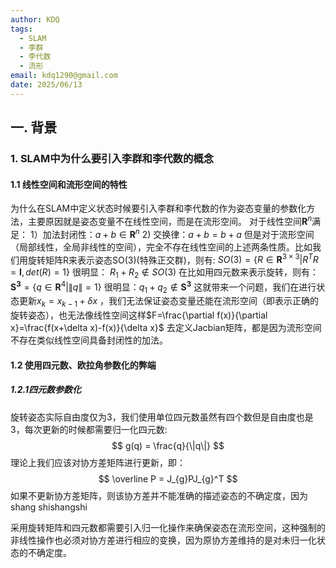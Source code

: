 ```yaml
---
author: KDQ
tags:
  - SLAM
  - 李群
  - 李代数
  - 流形
email: kdq1290@gmail.com
date: 2025/06/13
---
```

## 一. 背景
### 1. SLAM中为什么要引入李群和李代数的概念
#### 1.1 线性空间和流形空间的特性
为什么在SLAM中定义状态时候要引入李群和李代数的作为姿态变量的参数化方法，主要原因就是姿态变量不在线性空间，而是在流形空间。
对于线性空间$\boldsymbol{R}^n$满足：
	1）加法封闭性：$a+ b \in\boldsymbol{R}^n$
	2)	 交换律：$a+b = b+a$
但是对于流形空间（局部线性，全局非线性的空间），完全不存在线性空间的上述两条性质。比如我们用旋转矩阵R来表示姿态SO(3)(特殊正交群)，则有: 
	$SO(3) = \{{R\in \boldsymbol{R}^{3\times3}|R^T R=\boldsymbol{I},det(R) = 1}\}$
很明显： $R_1 + R_2 \notin SO(3)$
在比如用四元数来表示旋转，则有： 
	$\boldsymbol{S^3} = \{{ q\in \boldsymbol{R}^4 | \left \|q\right\|=1} \}$
很明显：$q_1 + q_2 \notin \boldsymbol{S^3}$
这就带来一个问题，我们在进行状态更新$x_{k} = x_{k-1} + \delta x$ ，我们无法保证姿态变量还能在流形空间（即表示正确的旋转姿态），也无法像线性空间这样$F=\frac{\partial f(x)}{\partial x}=\frac{f(x+\delta x)-f(x)}{\delta x}$ 去定义Jacbian矩阵，都是因为流形空间不存在类似线性空间具备封闭性的加法。
#### 1.2 使用四元数、欧拉角参数化的弊端
##### 1.2.1四元数参数化
旋转姿态实际自由度仅为3，我们使用单位四元数虽然有四个数但是自由度也是3，每次更新的时候都需要归一化四元数:
$$
g(q) = \frac{q}{\|q\|}
$$
理论上我们应该对协方差矩阵进行更新，即：
$$
\overline P = J_{g}PJ_{g}^T
$$
如果不更新协方差矩阵，则该协方差并不能准确的描述姿态的不确定度，因为shang shishangshi


采用旋转矩阵和四元数都需要引入归一化操作来确保姿态在流形空间，这种强制的非线性操作也必须对协方差进行相应的变换，因为原协方差维持的是对未归一化状态的不确定度。

 
